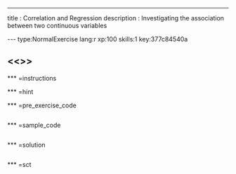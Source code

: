 ---
title       : Correlation and Regression
description : Investigating the association between two continuous variables



--- type:NormalExercise lang:r xp:100 skills:1 key:377c84540a
## <<<New Exercise>>>


*** =instructions

*** =hint

*** =pre_exercise_code
```{r}

```

*** =sample_code
```{r}

```

*** =solution
```{r}

```

*** =sct
```{r}

```
